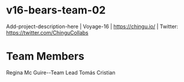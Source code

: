 # v16-bears-team-02
Add-project-description-here | Voyage-16 | https://chingu.io/ | Twitter: https://twitter.com/ChinguCollabs

# Team Members

Regina Mc Guire--Team Lead
Tomás Cristian
